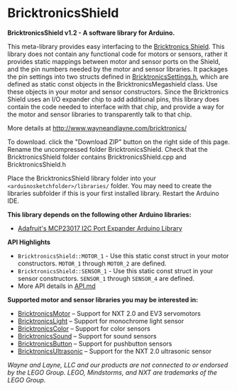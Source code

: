 BricktronicsShield
==================

**BricktronicsShield v1.2 - A software library for Arduino.**

This meta-library provides easy interfacing to the [Bricktronics Shield](https://store.wayneandlayne.com/products/bricktronics-shield-kit.html). This library does not contain any functional code for motors or sensors, rather it provides static mappings between motor and sensor ports on the Shield, and the pin numbers needed by the motor and sensor libraries. It packages the pin settings into two structs defined in [BricktronicsSettings.h](utility/BricktronicsSettings.h), which are defined as static const objects in the BricktronicsMegashield class. Use these objects in your motor and sensor constructors. Since the Bricktronics Shield uses an I/O expander chip to add additional pins, this library does contain the code needed to interface with that chip, and provide a way for the motor and sensor libraries to transparently talk to that chip.

More details at http://www.wayneandlayne.com/bricktronics/

To download. click the "Download ZIP" button on the right side of this page. Rename the uncompressed folder BricktronicsShield. Check that the BricktronicsShield folder contains BricktronicsShield.cpp and BricktronicsShield.h

Place the BricktronicsShield library folder into your `<arduinosketchfolder>/libraries/` folder. You may need to create the libraries subfolder if this is your first installed library. Restart the Arduino IDE.

**This library depends on the following other Arduino libraries:**
* [Adafruit's MCP23017 I2C Port Expander Arduino Library](https://github.com/adafruit/Adafruit-MCP23017-Arduino-Library)

**API Highlights**
* `BricktronicsShield::MOTOR_1` - Use this static const struct in your motor constructors. `MOTOR_1` through `MOTOR_2` are defined.
* `BricktronicsShield::SENSOR_1` - Use this static const struct in your sensor constructors. `SENSOR_1` through `SENSOR_4` are defined.
* More API details in [API.md](API.md)

**Supported motor and sensor libraries you may be interested in:**
* [BricktronicsMotor](https://github.com/wayneandlayne/BricktronicsMotor) – Support for NXT 2.0 and EV3 servomotors
* [BricktronicsLight](https://github.com/wayneandlayne/BricktronicsLight) – Support for monochrome light sensor
* [BricktronicsColor](https://github.com/wayneandlayne/BricktronicsColor) – Support for color sensors
* [BricktronicsSound](https://github.com/wayneandlayne/BricktronicsSound) – Support for sound sensors
* [BricktronicsButton](https://github.com/wayneandlayne/BricktronicsButton) – Support for pushbutton sensors
* [BricktronicsUltrasonic](https://github.com/wayneandlayne/BricktronicsUltrasonic) – Support for the NXT 2.0 ultrasonic sensor

_Wayne and Layne, LLC and our products are not connected to or endorsed by the LEGO Group. LEGO, Mindstorms, and NXT are trademarks of the LEGO Group._

